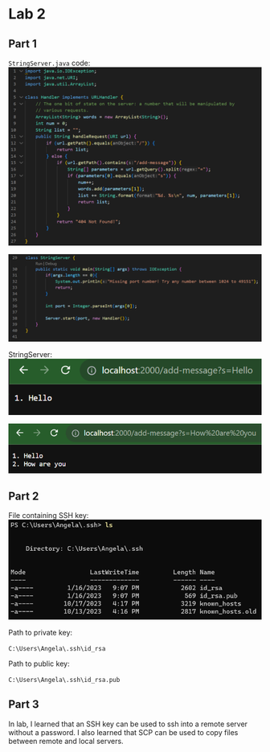 # Lab 2

## Part 1

`StringServer.java` code:
![Image](code1.png)


![Image](code2.png)

StringServer:
![Image](ss1.png)

![Image](ss2.png)

## Part 2

File containing SSH key: 
![Image](path.png)

Path to private key:

`C:\Users\Angela\.ssh\id_rsa`

Path to public key:

`C:\Users\Angela\.ssh\id_rsa.pub`

## Part 3

In lab, I learned that an SSH key can be used to ssh into a remote server without a password. I also learned that SCP can be used to copy files between remote and local servers.

